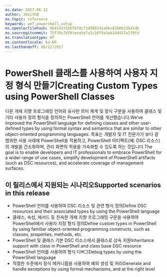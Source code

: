 ```yaml
---
ms.date: 2017-06-12
author: JKeithB
ms.topic: reference
keywords: wmf,powershell,setup
ms.openlocfilehash: 8b414331bbfb7dc71d960241a6bc83b0b22641db
ms.sourcegitcommit: 75f70c7df01eea5e7a2c16f9a3ab1dd437a1f8fd
ms.translationtype: HT
ms.contentlocale: ko-KR
ms.lasthandoff: 06/12/2017
---
```

# <a name="creating-custom-types-using-powershell-classes"></a><span data-ttu-id="628af-102">PowerShell 클래스를 사용하여 사용자 지정 형식 만들기</span><span class="sxs-lookup"><span data-stu-id="628af-102">Creating Custom Types using PowerShell Classes</span></span>

<span data-ttu-id="628af-103">다른 개체 지향 프로그래밍 언어와 유사한 의미 체계 및 정식 구문을 사용하여 클래스 및 기타 사용자 정의 형식을 정의하는 PowerShell 언어를 개선했습니다.</span><span class="sxs-lookup"><span data-stu-id="628af-103">We’ve improved the PowerShell language for defining classes and other user-defined types by using formal syntax and semantics that are similar to other object-oriented programming languages.</span></span> <span data-ttu-id="628af-104">목표는 개발자 및 IT 전문가가 보다 광범위한 사용 사례에 PowerShell을 적용하고, PowerShell 아티팩트(예: DSC 리소스)의 개발을 간소화하며, 관리 화면의 적용을 가속화할 수 있도록 하는 것입니다.</span><span class="sxs-lookup"><span data-stu-id="628af-104">The goal is to enable developers and IT professionals to embrace PowerShell for a wider range of use cases, simplify development of PowerShell artifacts (such as DSC resources), and accelerate coverage of management surfaces.</span></span>

## <a name="supported-scenarios-in-this-release"></a><span data-ttu-id="628af-105">이 릴리스에서 지원되는 시나리오</span><span class="sxs-lookup"><span data-stu-id="628af-105">Supported scenarios in this release</span></span>

-   <span data-ttu-id="628af-106">PowerShell 언어를 사용하여 DSC 리소스 및 관련 형식 정의</span><span class="sxs-lookup"><span data-stu-id="628af-106">Define DSC resources and their associated types by using the PowerShell language</span></span>
-   <span data-ttu-id="628af-107">클래스, 속성, 메서드 등 친숙한 개체 지향 프로그래밍 구문을 사용하여 PowerShell에서 사용자 지정 형식 정의</span><span class="sxs-lookup"><span data-stu-id="628af-107">Define custom types in PowerShell by using familiar object-oriented programming constructs, such as classes, properties, methods, etc.</span></span>
-   <span data-ttu-id="628af-108">PowerShell 및 클래스 기본 DSC 리소스에서 클래스로 상속 지원</span><span class="sxs-lookup"><span data-stu-id="628af-108">Inheritance support with class in PowerShell and class base DSC resource</span></span>
-   <span data-ttu-id="628af-109">PowerShell 언어를 사용하여 형식 디버그</span><span class="sxs-lookup"><span data-stu-id="628af-109">Debug types by using the PowerShell language</span></span>
-   <span data-ttu-id="628af-110">적절한 수준에서 정식 메커니즘을 사용하여 예외 생성 및 처리</span><span class="sxs-lookup"><span data-stu-id="628af-110">Generate and handle exceptions by using formal mechanisms, and at the right level</span></span>

